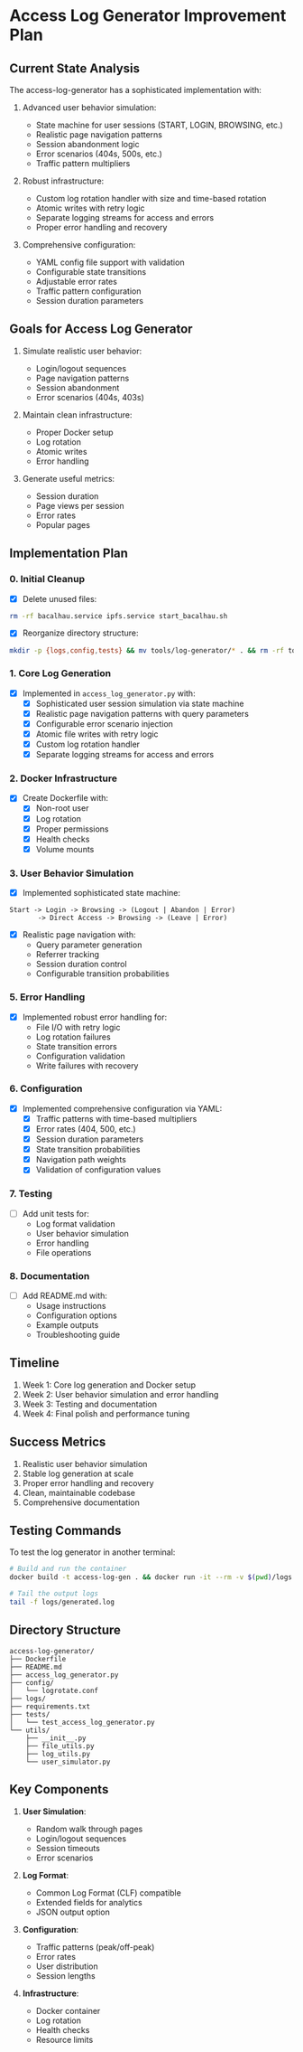 # Access Log Generator Improvement Plan

## Current State Analysis

The access-log-generator has a sophisticated implementation with:

1. Advanced user behavior simulation:
   - State machine for user sessions (START, LOGIN, BROWSING, etc.)
   - Realistic page navigation patterns
   - Session abandonment logic
   - Error scenarios (404s, 500s, etc.)
   - Traffic pattern multipliers

2. Robust infrastructure:
   - Custom log rotation handler with size and time-based rotation
   - Atomic writes with retry logic
   - Separate logging streams for access and errors
   - Proper error handling and recovery

3. Comprehensive configuration:
   - YAML config file support with validation
   - Configurable state transitions
   - Adjustable error rates
   - Traffic pattern configuration
   - Session duration parameters

## Goals for Access Log Generator

1. Simulate realistic user behavior:
   - Login/logout sequences
   - Page navigation patterns
   - Session abandonment
   - Error scenarios (404s, 403s)
   
2. Maintain clean infrastructure:
   - Proper Docker setup
   - Log rotation
   - Atomic writes
   - Error handling

3. Generate useful metrics:
   - Session duration
   - Page views per session
   - Error rates
   - Popular pages

## Implementation Plan

### 0. Initial Cleanup
- [x] Delete unused files:
```bash
rm -rf bacalhau.service ipfs.service start_bacalhau.sh
```
- [x] Reorganize directory structure:
```bash
mkdir -p {logs,config,tests} && mv tools/log-generator/* . && rm -rf tools
```

### 1. Core Log Generation
- [x] Implemented in `access_log_generator.py` with:
  - [x] Sophisticated user session simulation via state machine
  - [x] Realistic page navigation patterns with query parameters
  - [x] Configurable error scenario injection
  - [x] Atomic file writes with retry logic
  - [x] Custom log rotation handler
  - [x] Separate logging streams for access and errors

### 2. Docker Infrastructure
- [x] Create Dockerfile with:
  - [x] Non-root user
  - [x] Log rotation
  - [x] Proper permissions
  - [x] Health checks
  - [x] Volume mounts

### 3. User Behavior Simulation
- [x] Implemented sophisticated state machine:
```
Start -> Login -> Browsing -> (Logout | Abandon | Error)
       -> Direct Access -> Browsing -> (Leave | Error)
```
- [x] Realistic page navigation with:
  - Query parameter generation
  - Referrer tracking
  - Session duration control
  - Configurable transition probabilities

### 5. Error Handling
- [x] Implemented robust error handling for:
  - File I/O with retry logic
  - Log rotation failures
  - State transition errors
  - Configuration validation
  - Write failures with recovery

### 6. Configuration
- [x] Implemented comprehensive configuration via YAML:
  - [x] Traffic patterns with time-based multipliers
  - [x] Error rates (404, 500, etc.)
  - [x] Session duration parameters
  - [x] State transition probabilities
  - [x] Navigation path weights
  - [x] Validation of configuration values

### 7. Testing
- [ ] Add unit tests for:
  - Log format validation
  - User behavior simulation
  - Error handling
  - File operations

### 8. Documentation
- [ ] Add README.md with:
  - Usage instructions
  - Configuration options
  - Example outputs
  - Troubleshooting guide

## Timeline

1. Week 1: Core log generation and Docker setup
2. Week 2: User behavior simulation and error handling
3. Week 3: Testing and documentation
4. Week 4: Final polish and performance tuning

## Success Metrics

1. Realistic user behavior simulation
2. Stable log generation at scale
3. Proper error handling and recovery
4. Clean, maintainable codebase
5. Comprehensive documentation

## Testing Commands

To test the log generator in another terminal:
```bash
# Build and run the container
docker build -t access-log-gen . && docker run -it --rm -v $(pwd)/logs:/app/output access-log-gen --rate 5

# Tail the output logs
tail -f logs/generated.log
```

## Directory Structure

```
access-log-generator/
├── Dockerfile
├── README.md
├── access_log_generator.py
├── config/
│   └── logrotate.conf
├── logs/
├── requirements.txt
├── tests/
│   └── test_access_log_generator.py
└── utils/
    ├── __init__.py
    ├── file_utils.py
    ├── log_utils.py
    └── user_simulator.py
```

## Key Components

1. **User Simulation**:
   - Random walk through pages
   - Login/logout sequences
   - Session timeouts
   - Error scenarios

2. **Log Format**:
   - Common Log Format (CLF) compatible
   - Extended fields for analytics
   - JSON output option

3. **Configuration**:
   - Traffic patterns (peak/off-peak)
   - Error rates
   - User distribution
   - Session lengths

4. **Infrastructure**:
   - Docker container
   - Log rotation
   - Health checks
   - Resource limits

